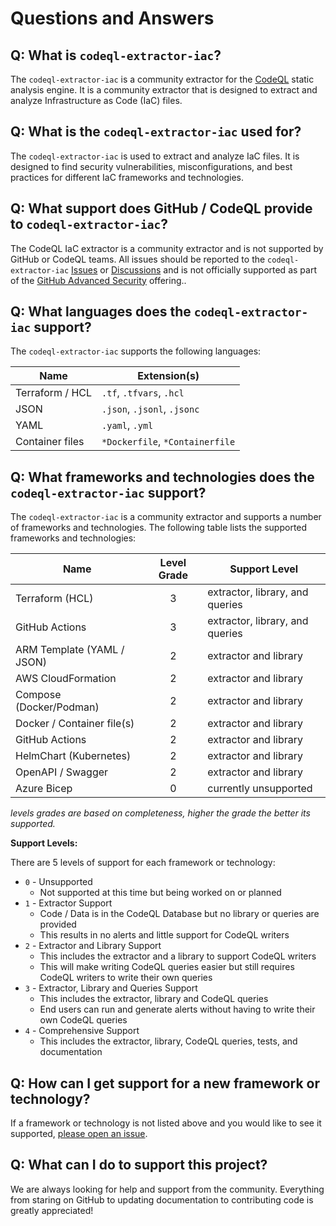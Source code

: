 # Questions and Answers

## Q: What is `codeql-extractor-iac`?

The `codeql-extractor-iac` is a community extractor for the [CodeQL] static analysis engine.
It is a community extractor that is designed to extract and analyze Infrastructure as Code (IaC) files.

## Q: What is the `codeql-extractor-iac` used for?

The `codeql-extractor-iac` is used to extract and analyze IaC files.
It is designed to find security vulnerabilities, misconfigurations, and best practices for different IaC frameworks and technologies.

## Q: What support does GitHub / CodeQL provide to `codeql-extractor-iac`?

The CodeQL IaC extractor is a community extractor and is not supported by GitHub or CodeQL teams.
All issues should be reported to the `codeql-extractor-iac` [Issues] or [Discussions] and is not officially supported as part of the [GitHub Advanced Security] offering..

## Q: What languages does the `codeql-extractor-iac` support?

The `codeql-extractor-iac` supports the following languages:

| Name            | Extension(s)                    |
| --------------- | ------------------------------- |
| Terraform / HCL | `.tf`, `.tfvars`, `.hcl`        |
| JSON            | `.json`, `.jsonl`, `.jsonc`     |
| YAML            | `.yaml`, `.yml`                 |
| Container files | `*Dockerfile`, `*Containerfile` |

## Q: What frameworks and technologies does the `codeql-extractor-iac` support?

The `codeql-extractor-iac` is a community extractor and supports a number of frameworks and technologies. The following table lists the supported frameworks and technologies:

| Name                       | Level Grade | Support Level                   |
| -------------------------- | :---------: | ------------------------------- |
| Terraform (HCL)            |      3      | extractor, library, and queries |
| GitHub Actions             |      3      | extractor, library, and queries |
| ARM Template (YAML / JSON) |      2      | extractor and library           |
| AWS CloudFormation         |      2      | extractor and library           |
| Compose (Docker/Podman)    |      2      | extractor and library           |
| Docker / Container file(s) |      2      | extractor and library           |
| GitHub Actions             |      2      | extractor and library           |
| HelmChart (Kubernetes)     |      2      | extractor and library           |
| OpenAPI / Swagger          |      2      | extractor and library           |
| Azure Bicep                |      0      | currently unsupported           |

_levels grades are based on completeness, higher the grade the better its supported._

**Support Levels:**

There are 5 levels of support for each framework or technology:

- `0` - Unsupported
  - Not supported at this time but being worked on or planned
- `1` - Extractor Support
  - Code / Data is in the CodeQL Database but no library or queries are provided
  - This results in no alerts and little support for CodeQL writers
- `2` - Extractor and Library Support
  - This includes the extractor and a library to support CodeQL writers
  - This will make writing CodeQL queries easier but still requires CodeQL writers to write their own queries
- `3` - Extractor, Library and Queries Support
  - This includes the extractor, library and CodeQL queries
  - End users can run and generate alerts without having to write their own CodeQL queries
- `4` - Comprehensive Support
  - This includes the extractor, library, CodeQL queries, tests, and documentation

## Q: How can I get support for a new framework or technology?

If a framework or technology is not listed above and you would like to see it supported, [please open an issue](https://github.com/advanced-security/codeql-extractor-iac/issues).

## Q: What can I do to support this project?

We are always looking for help and support from the community.
Everything from staring on GitHub to updating documentation to contributing code is greatly appreciated!

<!-- Resources -->

[Issues]: https://github.com/advanced-security/codeql-extractor-iac/issues
[Discussions]: https://github.com/advanced-security/codeql-extractor-iac/discussions
[CodeQL]: https://codeql.github.com
[GitHub Advanced Security]: https://github.com/features/security
